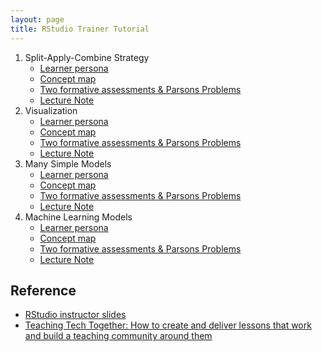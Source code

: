 ```yaml
---
layout: page
title: RStudio Trainer Tutorial
---
```


1. Split-Apply-Combine Strategy
    - [Learner persona](sac-persona.html)
    - [Concept map](sac-concept.html)
    - [Two formative assessments & Parsons Problems](sac-assessment.html)
    - [Lecture Note](sac-lecture-note.html)
1. Visualization
    - [Learner persona](viz-persona.html)
    - [Concept map](viz-concept.html)
    - [Two formative assessments & Parsons Problems](viz-assessment.html)
    - [Lecture Note](viz-lecture-note.html)
1. Many Simple Models
    - [Learner persona](pm-persona.html)
    - [Concept map](pm-concept.html)
    - [Two formative assessments & Parsons Problems](pm-assessment.html)
    - [Lecture Note](pm-lecture-note.html)
1. Machine Learning Models
    - [Learner persona](ml-persona.html)
    - [Concept map](ml-concept.html)
    - [Two formative assessments & Parsons Problems](ml-assessment.html)
    - [Lecture Note](ml-lecture-note.html)

## Reference

- [RStudio instructor slides](https://drive.google.com/drive/folders/13ohFt3D0EJ5PDbMaWTxnHH-hwA7G0IvY)
- [Teaching Tech Together: How to create and deliver lessons that work and build a teaching community around them](http://teachtogether.tech/)



